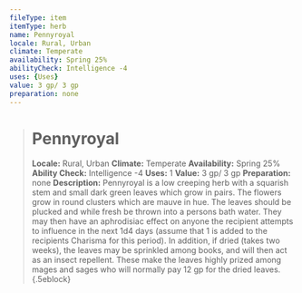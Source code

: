 ```yaml
---
fileType: item
itemType: herb
name: Pennyroyal
locale: Rural, Urban
climate: Temperate
availability: Spring 25%
abilityCheck: Intelligence -4
uses: {Uses}
value: 3 gp/ 3 gp
preparation: none
---
```

>#  Pennyroyal
>
> **Locale:** Rural, Urban
> **Climate:** Temperate
> **Availability:** Spring 25%
> **Ability Check:** Intelligence -4
> **Uses:** 1
> **Value:** 3 gp/ 3 gp
> **Preparation:** none
> **Description:** Pennyroyal is a low creeping herb with a squarish stem and small dark green leaves which grow in pairs. The flowers grow in round clusters which are mauve in hue. The leaves should be plucked and while fresh be thrown into a persons bath water. They may then have an aphrodisiac effect on anyone the recipient attempts to influence in the next 1d4 days (assume that 1 is added to the recipients Charisma for this period). In addition, if dried (takes two weeks), the leaves may be sprinkled among books, and will then act as an insect repellent. These make the leaves highly prized among mages and sages who will normally pay 12 gp for the dried leaves.
{.5eblock}

